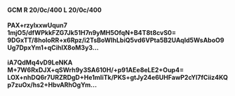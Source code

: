 #### GCM R 20/0c/400 L 20/0c/400
**PAX+rzylxxwUqun7**<br/>**1mjO5/dfWPkkFZG7Jk51H7n9yMH5OfqN+B4T8t8cvS0=**<br/>**9DGxTT/8holoRR+x6Rpz/i2TsBoWIhLbiQ5vd6VPta5B2UAqld5WsAboO9Ug7DpxYm1+qCihIX8oM3y3...**<br/><br/>
**iA7QdMq4vD9LeNKA**<br/>**M+7W6RxDJX+qSWrh9y3SA610H/+p91AEe8eLE2+Oup4=**<br/>**LOX+nhDQ6r7URZRDgD+He1mliTk/PKS+gtJy24e6UHFawP2cYl7fCiiz4KQp7zuOx/hs2+HbvARhOgYm...**